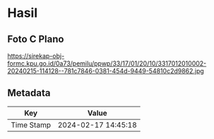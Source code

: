 # Hasil

## Foto C Plano

https://sirekap-obj-formc.kpu.go.id/0a73/pemilu/ppwp/33/17/01/20/10/3317012010002-20240215-114128--781c7846-0381-454d-9449-54810c2d9862.jpg


## Metadata

| Key        | Value               |
| ---------- | ------------------- |
| Time Stamp | 2024-02-17 14:45:18 |




